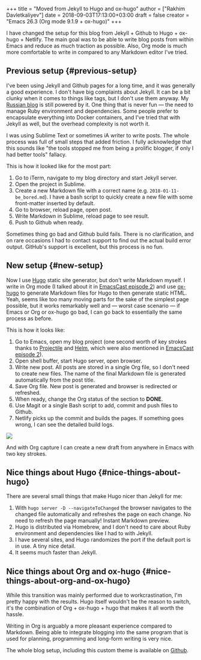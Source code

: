 +++
title = "Moved from Jekyll to Hugo and ox-hugo"
author = ["Rakhim Davletkaliyev"]
date = 2018-09-03T17:13:00+03:00
draft = false
creator = "Emacs 26.3 (Org mode 9.1.9 + ox-hugo)"
+++

I have changed the setup for this blog from Jekyll + Github to Hugo + ox-hugo + Netlify. The main goal was to be able to write blog posts from within Emacs and reduce as much traction as possible. Also, Org mode is much more comfortable to write in compared to any Markdown editor I've tried.


## Previous setup {#previous-setup}

I've been using Jekyll and Github pages for a long time, and it was generally a good experience. I don't have big complaints about Jekyll. It can be a bit clunky when it comes to things like tags, but I don't use them anyway. My [Russian blog](https://rakh.im/) is still powered by it. One thing that is never fun — the need to manage Ruby environment and dependencies. Some people prefer to encapsulate everything into Docker containers, and I've tried that with Jekyll as well, but the overhead complexity is not worth it.

I was using Sublime Text or sometimes iA writer to write posts. The whole process was full of small steps that added friction. I fully acknowledge that this sounds like "the tools stopped me from being a prolific blogger, if only I had better tools" fallacy.

This is how it looked like for the most part:

1.  Go to iTerm, navigate to my blog directory and start Jekyll server.
2.  Open the project in Sublime.
3.  Create a new Markdown file with a correct name (e.g. `2018-01-11-be_bored.md`). I have a bash script to quickly create a new file with some front-matter inserted by default.
4.  Go to browser, reload page, open post.
5.  Write Markdown in Sublime, reload page to see result.
6.  Push to Github when ready.

Sometimes thing go bad and Github build fails. There is no clarification, and on rare occasions I had to contact support to find out the actual build error output. GitHub's support is excellent, but this process is no fun.


## New setup {#new-setup}

Now I use [Hugo](https://gohugo.io/) static site generator, but don't write Markdown myself. I write in Org mode (I talked about it in [EmacsCast episode 2](http://emacscast.rakhim.org/episode/754222a0-714c-41b6-9203-8d0dc0d6210f)) and use [ox-hugo](https://ox-hugo.scripter.co/) to generate Markdown files for Hugo to then generate static HTML. Yeah, seems like too many moving parts for the sake of the simplest page possible, but it works remarkably well and — worst case scenario — if Emacs or Org or ox-hugo go bad, I can go back to essentially the same process as before.

This is how it looks like:

1.  Go to Emacs, open my blog project (one second worth of key strokes thanks to [Projectile](https://github.com/bbatsov/projectile) and [Helm](https://github.com/emacs-helm/helm), which were also mentioned in [EmacsCast episode 2](http://emacscast.rakhim.org/episode/754222a0-714c-41b6-9203-8d0dc0d6210f)).
2.  Open shell buffer, start Hugo server, open browser.
3.  Write new post. All posts are stored in a single Org file, so I don't need to create new files. The name of the final Markdown file is generated automatically from the post title.
4.  Save Org file. New post is generated and browser is redirected or refreshed.
5.  When ready, change the Org status of the section to **DONE**.
6.  Use Magit or a single Bash script to add, commit and push files to Github.
7.  Netlify picks up the commit and builds the pages. If something goes wrong, I can see the detailed build logs.

**![](/images/posts/oxhugo.png)**

And with Org capture I can create a new draft from anywhere in Emacs with two key strokes.


## Nice things about Hugo {#nice-things-about-hugo}

There are several small things that make Hugo nicer than Jekyll for me:

1.  With `hugo server -D --navigateToChanged` the browser navigates to the changed file automatically and refreshes the page on each change. No need to refresh the page manually! Instant Markdown preview.
2.  Hugo is distributed via Homebrew, and I don't need to care about Ruby environment and dependencies like I had to with Jekyll.
3.  I have several sites, and Hugo randomizes the port if the default port is in use. A tiny nice detail.
4.  It seems much faster than Jekyll.


## Nice things about Org and ox-hugo {#nice-things-about-org-and-ox-hugo}

While this transition was mainly performed due to workcrastination, I'm pretty happy with the results. Hugo itself wouldn't be the reason to switch, it's the combination of Org + ox-hugo + hugo that makes it all worth the hassle.

Writing in Org is arguably a more pleasant experience compared to Markdown. Being able to integrate blogging into the same program that is used for planning, programming and long-form writing is very nice.

The whole blog setup, including this custom theme is available on [Github](https://github.com/freetonik/rakhim.org).
